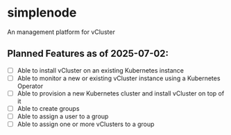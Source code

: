 # simplenode
An management platform for vCluster

## Planned Features as of 2025-07-02:
- [ ] Able to install vCluster on an existing Kubernetes instance
- [ ] Able to monitor a new or existing vCluster instance using a Kubernetes Operator
- [ ] Able to provision a new Kubernetes cluster and install vCluster on top of it
- [ ] Able to create groups
- [ ] Able to assign a user to a group
- [ ] Able to assign one or more vClusters to a group
